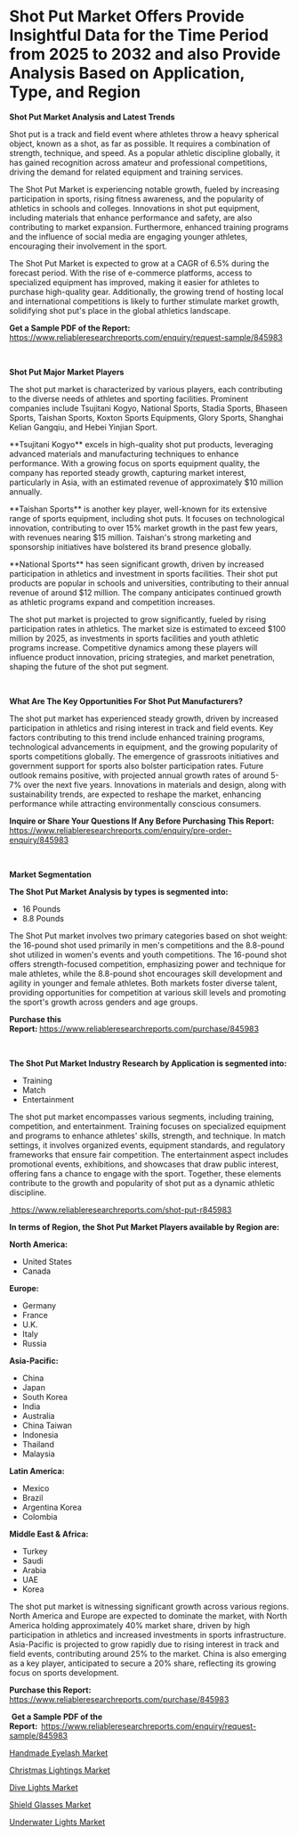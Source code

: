 <p><h1>Shot Put Market Offers Provide Insightful Data for the Time Period from 2025 to 2032 and also Provide Analysis Based on Application, Type, and Region</h1></p><p><strong>Shot Put Market Analysis and Latest Trends</strong></p>
<p><p>Shot put is a track and field event where athletes throw a heavy spherical object, known as a shot, as far as possible. It requires a combination of strength, technique, and speed. As a popular athletic discipline globally, it has gained recognition across amateur and professional competitions, driving the demand for related equipment and training services.</p><p>The Shot Put Market is experiencing notable growth, fueled by increasing participation in sports, rising fitness awareness, and the popularity of athletics in schools and colleges. Innovations in shot put equipment, including materials that enhance performance and safety, are also contributing to market expansion. Furthermore, enhanced training programs and the influence of social media are engaging younger athletes, encouraging their involvement in the sport.</p><p>The Shot Put Market is expected to grow at a CAGR of 6.5% during the forecast period. With the rise of e-commerce platforms, access to specialized equipment has improved, making it easier for athletes to purchase high-quality gear. Additionally, the growing trend of hosting local and international competitions is likely to further stimulate market growth, solidifying shot put's place in the global athletics landscape.</p></p>
<p><strong>Get a Sample PDF of the Report:&nbsp;</strong> <a href="https://www.reliableresearchreports.com/enquiry/request-sample/845983?utm_campaign=41&utm_medium=2&utm_source=Github&utm_content=ia&utm_term=08022025&utm_id=shot-put">https://www.reliableresearchreports.com/enquiry/request-sample/845983</a></p>
<p>&nbsp;</p>
<p><strong>Shot Put Major Market Players</strong></p>
<p><p>The shot put market is characterized by various players, each contributing to the diverse needs of athletes and sporting facilities. Prominent companies include Tsujitani Kogyo, National Sports, Stadia Sports, Bhaseen Sports, Taishan Sports, Koxton Sports Equipments, Glory Sports, Shanghai Kelian Gangqiu, and Hebei Yinjian Sport. </p><p>**Tsujitani Kogyo** excels in high-quality shot put products, leveraging advanced materials and manufacturing techniques to enhance performance. With a growing focus on sports equipment quality, the company has reported steady growth, capturing market interest, particularly in Asia, with an estimated revenue of approximately $10 million annually.</p><p>**Taishan Sports** is another key player, well-known for its extensive range of sports equipment, including shot puts. It focuses on technological innovation, contributing to over 15% market growth in the past few years, with revenues nearing $15 million. Taishan's strong marketing and sponsorship initiatives have bolstered its brand presence globally.</p><p>**National Sports** has seen significant growth, driven by increased participation in athletics and investment in sports facilities. Their shot put products are popular in schools and universities, contributing to their annual revenue of around $12 million. The company anticipates continued growth as athletic programs expand and competition increases.</p><p>The shot put market is projected to grow significantly, fueled by rising participation rates in athletics. The market size is estimated to exceed $100 million by 2025, as investments in sports facilities and youth athletic programs increase. Competitive dynamics among these players will influence product innovation, pricing strategies, and market penetration, shaping the future of the shot put segment.</p></p>
<p>&nbsp;</p>
<p><strong>What Are The Key Opportunities For Shot Put Manufacturers?</strong></p>
<p><p>The shot put market has experienced steady growth, driven by increased participation in athletics and rising interest in track and field events. Key factors contributing to this trend include enhanced training programs, technological advancements in equipment, and the growing popularity of sports competitions globally. The emergence of grassroots initiatives and government support for sports also bolster participation rates. Future outlook remains positive, with projected annual growth rates of around 5-7% over the next five years. Innovations in materials and design, along with sustainability trends, are expected to reshape the market, enhancing performance while attracting environmentally conscious consumers.</p></p>
<p><strong>Inquire or Share Your Questions If Any Before Purchasing This Report:</strong> <a href="https://www.reliableresearchreports.com/enquiry/pre-order-enquiry/845983?utm_campaign=41&utm_medium=2&utm_source=Github&utm_content=ia&utm_term=08022025&utm_id=shot-put">https://www.reliableresearchreports.com/enquiry/pre-order-enquiry/845983</a></p>
<p>&nbsp;</p>
<p><strong>Market Segmentation</strong></p>
<p><strong>The Shot Put Market Analysis by types is segmented into:</strong></p>
<p><ul><li>16 Pounds</li><li>8.8 Pounds</li></ul></p>
<p><p>The Shot Put market involves two primary categories based on shot weight: the 16-pound shot used primarily in men's competitions and the 8.8-pound shot utilized in women's events and youth competitions. The 16-pound shot offers strength-focused competition, emphasizing power and technique for male athletes, while the 8.8-pound shot encourages skill development and agility in younger and female athletes. Both markets foster diverse talent, providing opportunities for competition at various skill levels and promoting the sport's growth across genders and age groups.</p></p>
<p><strong>Purchase this Report:&nbsp;</strong><a href="https://www.reliableresearchreports.com/purchase/845983?utm_campaign=41&utm_medium=2&utm_source=Github&utm_content=ia&utm_term=08022025&utm_id=shot-put">https://www.reliableresearchreports.com/purchase/845983</a></p>
<p>&nbsp;</p>
<p><strong>The Shot Put Market Industry Research by Application is segmented into:</strong></p>
<p><ul><li>Training</li><li>Match</li><li>Entertainment</li></ul></p>
<p><p>The shot put market encompasses various segments, including training, competition, and entertainment. Training focuses on specialized equipment and programs to enhance athletes' skills, strength, and technique. In match settings, it involves organized events, equipment standards, and regulatory frameworks that ensure fair competition. The entertainment aspect includes promotional events, exhibitions, and showcases that draw public interest, offering fans a chance to engage with the sport. Together, these elements contribute to the growth and popularity of shot put as a dynamic athletic discipline.</p></p>
<p><a href="https://www.reliableresearchreports.com/shot-put-r845983?utm_campaign=41&utm_medium=2&utm_source=Github&utm_content=ia&utm_term=08022025&utm_id=shot-put">&nbsp;https://www.reliableresearchreports.com/shot-put-r845983</a></p>
<p><strong>In terms of Region, the Shot Put Market Players available by Region are:</strong></p>
<p>
    <p> <strong> North America: </strong>
        <ul>
            <li>United States</li>
            <li>Canada</li>
        </ul>
        </p> 
    <p> <strong> Europe: </strong>
        <ul>
            <li>Germany</li>
            <li>France</li>
            <li>U.K.</li>
            <li>Italy</li>
            <li>Russia</li>
        </ul>
        </p> 
    <p> <strong> Asia-Pacific: </strong>
        <ul>
            <li>China</li>
            <li>Japan</li>
            <li>South Korea</li>
            <li>India</li>
            <li>Australia</li>
            <li>China Taiwan</li>
            <li>Indonesia</li>
            <li>Thailand</li>
            <li>Malaysia</li>
        </ul>
        </p> 
    <p> <strong> Latin America: </strong>
        <ul>
            <li>Mexico</li>
            <li>Brazil</li>
            <li>Argentina Korea</li>
            <li>Colombia</li>
        </ul>
        </p> 
    <p> <strong> Middle East & Africa: </strong>
        <ul>
            <li>Turkey</li>
            <li>Saudi</li>
            <li>Arabia</li>
            <li>UAE</li>
            <li>Korea</li>
        </ul>
    </p>
    </p>
<p><p>The shot put market is witnessing significant growth across various regions. North America and Europe are expected to dominate the market, with North America holding approximately 40% market share, driven by high participation in athletics and increased investments in sports infrastructure. Asia-Pacific is projected to grow rapidly due to rising interest in track and field events, contributing around 25% to the market. China is also emerging as a key player, anticipated to secure a 20% share, reflecting its growing focus on sports development.</p></p>
<p><strong>Purchase this Report: </strong><a href="https://www.reliableresearchreports.com/purchase/845983?utm_campaign=41&utm_medium=2&utm_source=Github&utm_content=ia&utm_term=08022025&utm_id=shot-put">https://www.reliableresearchreports.com/purchase/845983</a></p>
<p>&nbsp;<strong>Get a Sample PDF of the Report:&nbsp;&nbsp;</strong><a href="https://www.reliableresearchreports.com/enquiry/request-sample/845983?utm_campaign=41&utm_medium=2&utm_source=Github&utm_content=ia&utm_term=08022025&utm_id=shot-put">https://www.reliableresearchreports.com/enquiry/request-sample/845983</a></p>
<p><strong></strong></p>
<p><p><a href="https://github.com/lefiobakali/Market-Research-Report-List-1/blob/main/handmade-eyelash-market.md?utm_campaign=41&utm_medium=2&utm_source=Github&utm_content=ia&utm_term=08022025&utm_id=shot-put">Handmade Eyelash Market</a></p><p><a href="https://github.com/stickkinkel/Market-Research-Report-List-1/blob/main/christmas-lightings-market.md?utm_campaign=41&utm_medium=2&utm_source=Github&utm_content=ia&utm_term=08022025&utm_id=shot-put">Christmas Lightings Market</a></p><p><a href="https://github.com/kaloyhboosh/Market-Research-Report-List-1/blob/main/dive-lights-market.md?utm_campaign=41&utm_medium=2&utm_source=Github&utm_content=ia&utm_term=08022025&utm_id=shot-put">Dive Lights Market</a></p><p><a href="https://github.com/mqhayigurbaj/Market-Research-Report-List-1/blob/main/shield-glasses-market.md?utm_campaign=41&utm_medium=2&utm_source=Github&utm_content=ia&utm_term=08022025&utm_id=shot-put">Shield Glasses Market</a></p><p><a href="https://github.com/xalatieusope/Market-Research-Report-List-1/blob/main/underwater-lights-market.md?utm_campaign=41&utm_medium=2&utm_source=Github&utm_content=ia&utm_term=08022025&utm_id=shot-put">Underwater Lights Market</a></p></p>